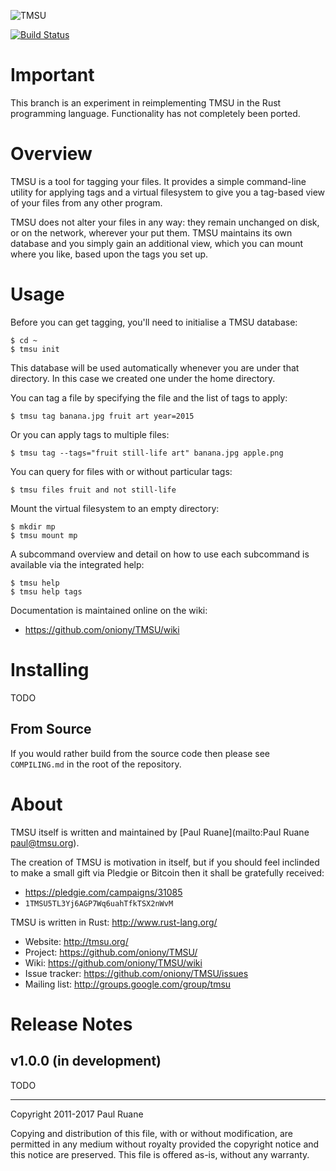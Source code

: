 ![TMSU](https://github.com/oniony/TMSU/raw/rust/tmsu-rust.png)

[![Build Status](https://travis-ci.org/oniony/TMSU.svg?branch=master)](https://travis-ci.org/oniony/TMSU)

Important
=========

This branch is an experiment in reimplementing TMSU in the Rust programming language.
Functionality has not completely been ported.

Overview
========

TMSU is a tool for tagging your files. It provides a simple command-line utility
for applying tags and a virtual filesystem to give you a tag-based view of your
files from any other program.

TMSU does not alter your files in any way: they remain unchanged on disk, or on
the network, wherever your put them. TMSU maintains its own database and you
simply gain an additional view, which you can mount where you like, based upon
the tags you set up.

Usage
=====

Before you can get tagging, you'll need to initialise a TMSU database:

    $ cd ~
    $ tmsu init

This database will be used automatically whenever you are under that
directory. In this case we created one under the home directory.

You can tag a file by specifying the file and the list of tags to apply:

    $ tmsu tag banana.jpg fruit art year=2015

Or you can apply tags to multiple files:

    $ tmsu tag --tags="fruit still-life art" banana.jpg apple.png

You can query for files with or without particular tags:

    $ tmsu files fruit and not still-life

Mount the virtual filesystem to an empty directory:

    $ mkdir mp
    $ tmsu mount mp
    
A subcommand overview and detail on how to use each subcommand is available via the
integrated help:

    $ tmsu help
    $ tmsu help tags

Documentation is maintained online on the wiki:

  * <https://github.com/oniony/TMSU/wiki>

Installing
==========

TODO

From Source
-----------

If you would rather build from the source code then please see `COMPILING.md`
in the root of the repository.

About
=====

TMSU itself is written and maintained by [Paul Ruane](mailto:Paul Ruane <paul@tmsu.org>).

The creation of TMSU is motivation in itself, but if you should feel inclinded
to make a small gift via Pledgie or Bitcoin then it shall be gratefully received:

  * <https://pledgie.com/campaigns/31085>
  * `1TMSU5TL3Yj6AGP7Wq6uahTfkTSX2nWvM`

TMSU is written in Rust: <http://www.rust-lang.org/>

  * Website: <http://tmsu.org/>
  * Project: <https://github.com/oniony/TMSU/>
  * Wiki: <https://github.com/oniony/TMSU/wiki>
  * Issue tracker: <https://github.com/oniony/TMSU/issues>
  * Mailing list: <http://groups.google.com/group/tmsu>

Release Notes
=============

v1.0.0 (in development)
------

TODO

- - -

Copyright 2011-2017 Paul Ruane

Copying and distribution of this file, with or without modification,
are permitted in any medium without royalty provided the copyright
notice and this notice are preserved.  This file is offered as-is,
without any warranty.

